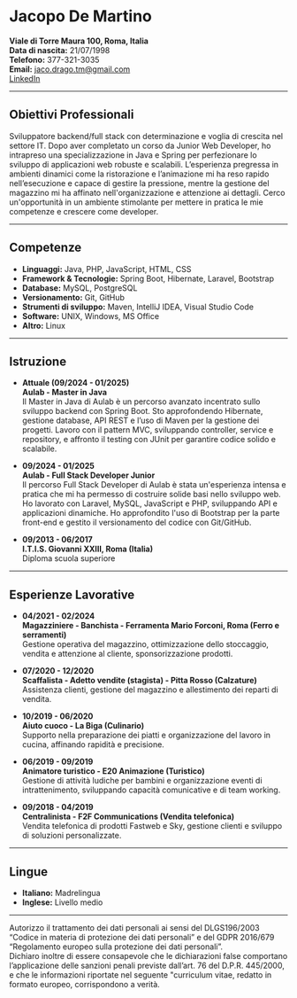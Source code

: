 # Jacopo De Martino

**Viale di Torre Maura 100, Roma, Italia**  
**Data di nascita:** 21/07/1998  
**Telefono:** 377-321-3035  
**Email:** [jaco.drago.tm@gmail.com](mailto:jaco.drago.tm@gmail.com)  
[LinkedIn]([https://www.linkedin.com/in/jacopo-de-martino-133912247/](https://www.linkedin.com/in/jacopodemartinodev/))

---

## Obiettivi Professionali
Sviluppatore backend/full stack con determinazione e voglia di crescita nel settore IT. Dopo aver completato un corso da Junior Web Developer, ho intrapreso una specializzazione in Java e Spring per perfezionare lo sviluppo di applicazioni web robuste e scalabili. L’esperienza pregressa in ambienti dinamici come la ristorazione e l’animazione mi ha reso rapido nell’esecuzione e capace di gestire la pressione, mentre la gestione del magazzino mi ha affinato nell'organizzazione e attenzione ai dettagli. Cerco un'opportunità in un ambiente stimolante per mettere in pratica le mie competenze e crescere come developer.

---

## Competenze

- **Linguaggi:** Java, PHP, JavaScript, HTML, CSS
- **Framework & Tecnologie:** Spring Boot, Hibernate, Laravel, Bootstrap
- **Database:** MySQL, PostgreSQL
- **Versionamento:** Git, GitHub
- **Strumenti di sviluppo:** Maven, IntelliJ IDEA, Visual Studio Code
- **Software:** UNIX, Windows, MS Office
- **Altro:** Linux

---

## Istruzione

- **Attuale (09/2024 - 01/2025)**  
  **Aulab - Master in Java**  
  Il Master in Java di Aulab è un percorso avanzato incentrato sullo sviluppo backend con Spring Boot. Sto approfondendo Hibernate, gestione database, API REST e l’uso di Maven per la gestione dei progetti. Lavoro con il pattern MVC, sviluppando controller, service e repository, e affronto il testing con JUnit per garantire codice solido e scalabile.

- **09/2024 - 01/2025**  
  **Aulab - Full Stack Developer Junior**  
  Il percorso Full Stack Developer di Aulab è stata un'esperienza intensa e pratica che mi ha permesso di costruire solide basi nello sviluppo web. Ho lavorato con Laravel, MySQL, JavaScript e PHP, sviluppando API e applicazioni dinamiche. Ho approfondito l'uso di Bootstrap per la parte front-end e gestito il versionamento del codice con Git/GitHub.

- **09/2013 - 06/2017**  
  **I.T.I.S. Giovanni XXIII, Roma (Italia)**  
  Diploma scuola superiore

---

## Esperienze Lavorative

- **04/2021 - 02/2024**  
  **Magazziniere - Banchista - Ferramenta Mario Forconi, Roma (Ferro e serramenti)**  
  Gestione operativa del magazzino, ottimizzazione dello stoccaggio, vendita e attenzione al cliente, sponsorizzazione prodotti.

- **07/2020 - 12/2020**  
  **Scaffalista - Adetto vendite (stagista) - Pitta Rosso (Calzature)**  
  Assistenza clienti, gestione del magazzino e allestimento dei reparti di vendita.

- **10/2019 - 06/2020**  
  **Aiuto cuoco - La Biga (Culinario)**  
  Supporto nella preparazione dei piatti e organizzazione del lavoro in cucina, affinando rapidità e precisione.

- **06/2019 - 09/2019**  
  **Animatore turistico - E20 Animazione (Turistico)**  
  Gestione di attività ludiche per bambini e organizzazione eventi di intrattenimento, sviluppando capacità comunicative e di team working.

- **09/2018 - 04/2019**  
  **Centralinista - F2F Communications (Vendita telefonica)**  
  Vendita telefonica di prodotti Fastweb e Sky, gestione clienti e sviluppo di soluzioni personalizzate.

---

## Lingue

- **Italiano:** Madrelingua
- **Inglese:** Livello medio

---

Autorizzo il trattamento dei dati personali ai sensi del DLGS196/2003 “Codice in materia di protezione dei dati personali” e del GDPR 2016/679 “Regolamento europeo sulla protezione dei dati personali”.  
Dichiaro inoltre di essere consapevole che le dichiarazioni false comportano l’applicazione delle sanzioni penali previste dall’art. 76 del D.P.R. 445/2000, e che le informazioni riportate nel seguente "curriculum vitae, redatto in formato europeo, corrispondono a verità.
